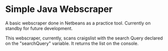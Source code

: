 # Simple Java Webscraper
A basic webscraper done in Netbeans as a practice tool. Currently on standby for future development.

This webscraper, currently, scans craigslist with the search Query declared on the "searchQuery" variable.
It returns the list on the console.
